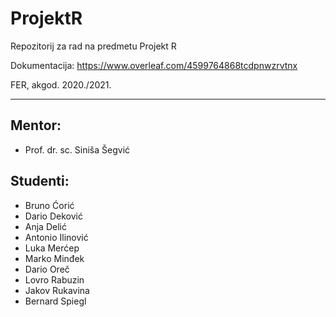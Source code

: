 # ProjektR

Repozitorij za rad na predmetu Projekt R

Dokumentacija: https://www.overleaf.com/4599764868tcdpnwzrvtnx

FER, akgod. 2020./2021.

---
## Mentor:
* Prof. dr. sc. Siniša Šegvić

## Studenti:
* Bruno Ćorić
* Dario Deković
* Anja Delić
* Antonio Ilinović
* Luka Merćep
* Marko Minđek
* Dario Oreč
* Lovro Rabuzin
* Jakov Rukavina
* Bernard Spiegl